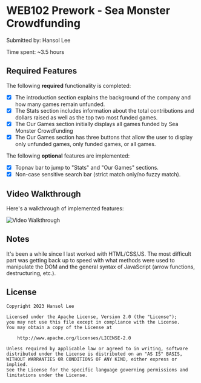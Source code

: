 # WEB102 Prework - Sea Monster Crowdfunding

Submitted by: Hansol Lee

Time spent: ~3.5 hours

## Required Features

The following **required** functionality is completed:

* [x] The introduction section explains the background of the company and how many games remain unfunded.
* [x] The Stats section includes information about the total contributions and dollars raised as well as the top two most funded games.
* [x] The Our Games section initially displays all games funded by Sea Monster Crowdfunding
* [x] The Our Games section has three buttons that allow the user to display only unfunded games, only funded games, or all games.

The following **optional** features are implemented:

* [x] Topnav bar to jump to "Stats" and "Our Games" sections.
* [x] Non-case sensitive search bar (strict match only/no fuzzy match).

## Video Walkthrough

Here's a walkthrough of implemented features:

<img src='https://imgur.com/a/b0fm36A' title='Video Walkthrough' width='' alt='Video Walkthrough' />

## Notes

It's been a while since I last worked with HTML/CSS/JS. The most difficult part was getting back up to speed with what methods were used to manipulate the DOM and the general syntax of JavaScript (arrow functions, destructuring, etc.).

## License

    Copyright 2023 Hansol Lee

    Licensed under the Apache License, Version 2.0 (the "License");
    you may not use this file except in compliance with the License.
    You may obtain a copy of the License at

        http://www.apache.org/licenses/LICENSE-2.0

    Unless required by applicable law or agreed to in writing, software
    distributed under the License is distributed on an "AS IS" BASIS,
    WITHOUT WARRANTIES OR CONDITIONS OF ANY KIND, either express or implied.
    See the License for the specific language governing permissions and
    limitations under the License.
